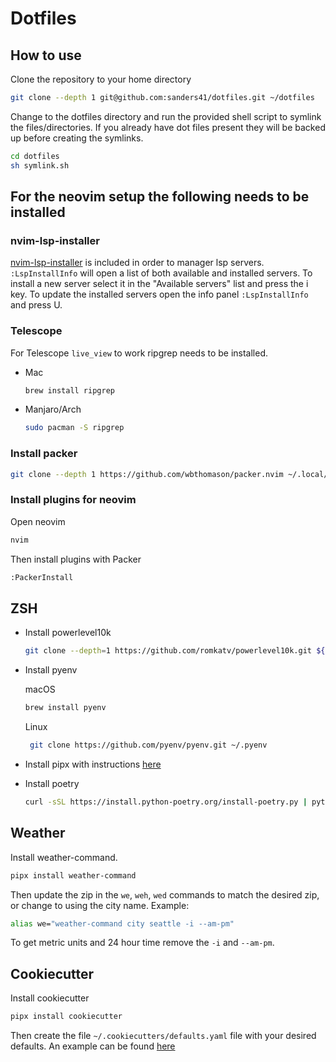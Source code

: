 # Dotfiles

## How to use

Clone the repository to your home directory

```sh
git clone --depth 1 git@github.com:sanders41/dotfiles.git ~/dotfiles
```

Change to the dotfiles directory and run the provided shell script to symlink the files/directories.
If you already have dot files present they will be backed up before creating the symlinks.

```sh
cd dotfiles
sh symlink.sh
```

## For the neovim setup the following needs to be installed

### nvim-lsp-installer

[nvim-lsp-installer](https://github.com/williamboman/nvim-lsp-installer) is included in order to
manager lsp servers. `:LspInstallInfo` will open a list of both available and installed servers. To
install a new server select it in the "Available servers" list and press the i key. To update
the installed servers open the info panel `:LspInstallInfo` and press U.

### Telescope

For Telescope `live_view` to work ripgrep needs to be installed.

- Mac

  ```sh
  brew install ripgrep
  ```

- Manjaro/Arch

  ```sh
  sudo pacman -S ripgrep
  ```

### Install packer

```sh
git clone --depth 1 https://github.com/wbthomason/packer.nvim ~/.local/share/nvim/site/pack/packer/start/packer.nvim
```

### Install plugins for neovim

Open neovim

```sh
nvim
```

Then install plugins with Packer

```sh
:PackerInstall
```

## ZSH

- Install powerlevel10k

  ```sh
  git clone --depth=1 https://github.com/romkatv/powerlevel10k.git ${ZSH_CUSTOM:-$HOME/.oh-my-zsh/custom}/themes/powerlevel10k
  ```

- Install pyenv

  macOS

  ```sh
  brew install pyenv
  ```

  Linux

  ```sh
   git clone https://github.com/pyenv/pyenv.git ~/.pyenv
  ```

- Install pipx with instructions [here](https://github.com/pypa/pipx)
- Install poetry

  ```sh
  curl -sSL https://install.python-poetry.org/install-poetry.py | python3 -
  ```

## Weather

Install weather-command.

```sh
pipx install weather-command
```

Then update the zip in the `we`, `weh`, `wed` commands to match the desired zip, or change
to using the city name. Example:

```sh
alias we="weather-command city seattle -i --am-pm"
```

To get metric units and 24 hour time remove the `-i` and `--am-pm`.

## Cookiecutter

Install cookiecutter

```sh
pipx install cookiecutter
```

Then create the file `~/.cookiecutters/defaults.yaml` file with your desired defaults. An example
can be found [here](https://cookiecutter.readthedocs.io/en/1.7.0/advanced/user_config.html)
